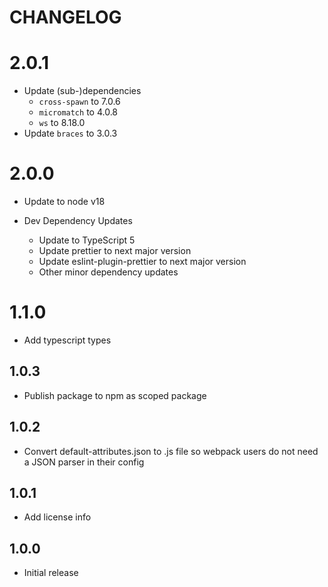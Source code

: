 # CHANGELOG

# 2.0.1

- Update (sub-)dependencies
  - `cross-spawn` to 7.0.6
  - `micromatch` to 4.0.8
  - `ws` to 8.18.0
- Update `braces` to 3.0.3

# 2.0.0

- Update to node v18

- Dev Dependency Updates
  - Update to TypeScript 5
  - Update prettier to next major version
  - Update eslint-plugin-prettier to next major version
  - Other minor dependency updates

# 1.1.0

- Add typescript types

## 1.0.3

- Publish package to npm as scoped package

## 1.0.2

- Convert default-attributes.json to .js file so webpack users do not need a JSON parser in their config

## 1.0.1

- Add license info

## 1.0.0

- Initial release
